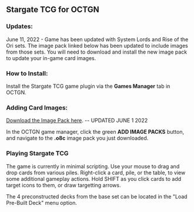 ## Stargate TCG for OCTGN

### Updates:

June 11, 2022 - Game has been updated with System Lords and Rise of the Ori sets. The image pack linked below has been updated to include images from those sets.  You will need to download and install the new image pack to update your in-game card images.

### How to Install:

Install the Stargate TCG game plugin via the **Games Manager** tab in OCTGN.

### Adding Card Images:
[Download the Image Pack here](https://github.com/brine/Stargate-TCG-OCTGN/raw/master/Stargate%20TCG%20Complete%20Images%20v1.0.o8c). -- UPDATED JUNE 1 2022

In the OCTGN game manager, click the green **ADD IMAGE PACKS** button, and navigate to the **.o8c** image pack you just downloaded.

### Playing Stargate TCG

The game is currently in minimal scripting.  Use your mouse to drag and drop cards from various piles.  Right-click a card, pile, or the table, to view some additional gameplay actions.  Hold SHIFT as you click cards to add target icons to them, or draw targetting arrows.

The 4 preconstructed decks from the base set can be located in the "Load Pre-Built Deck" menu option.
